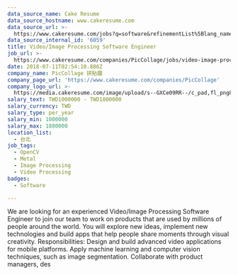 ```yaml
---
data_source_name: Cake Resume
data_source_hostname: www.cakeresume.com
data_source_url: >-
  https://www.cakeresume.com/jobs?q=software&refinementList%5Blang_name%5D%5B0%5D=English&refinementList%5Bsalary_type%5D=per_year&range%5Bsalary_range%5D%5Bmin%5D=1000000&page=2
data_source_internal_id: '6059'
title: Video/Image Processing Software Engineer
job_url: >-
  https://www.cakeresume.com/companies/PicCollage/jobs/video-image-processing-software-engineer
date: 2018-07-11T02:54:10.886Z
company_name: PicCollage 拼貼趣
company_page_url: 'https://www.cakeresume.com/companies/PicCollage'
company_logo_url: >-
  https://media.cakeresume.com/image/upload/s--GXCe09RR--/c_pad,fl_png8,h_200,w_200/v1516267311/page__logo_1482125639.png
salary_text: TWD1000000 - TWD1800000
salary_currency: TWD
salary_type: per_year
salary_min: 1000000
salary_max: 1800000
location_list:
  - 台北
job_tags:
  - OpenCV
  - Metal
  - Image Processing
  - Video Processing
badges:
  - Software

---
```


We are looking for an experienced Video/Image Processing Software Engineer to join our team to work on products that are used by millions of people around the world. You will explore new ideas, implement new technologies and build apps that help people share moments through visual creativity. Responsibilities: Design and build advanced video applications for mobile platforms. Apply machine learning and computer vision techniques, such as image segmentation. Collaborate with product managers, des